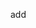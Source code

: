 add <title> to each page

Combo of “studently” and “Website to assist w homework” (tbh idk how many features we can fit in but ig the more the more chances of winning)
Main dev stuff = html+css or react(basically html) and tailwindcss (css but easier)
Bionic reading

Website first, app later

Studiously

CamScanner Integration: Scan and digitize your documents with ease, making note-taking and document storage convenient.
Text editor like word.
Translator: Overcome language barriers by translating texts into your preferred language, fostering cross-cultural understanding.
Homework/ToDo List: Organize your tasks, assignments, and to-dos in one place for streamlined productivity.
Canvas Integration: Sync your schedule seamlessly with your school's calendar, including holidays and days off.
In-Depth Online Resources: Access a curated collection of online resources related to your subjects, enhancing your learning journey.
Citation Generator: Effortlessly create citations in various formats, ensuring accurate and consistent referencing.
Quizlet Ripoff: Basically quizlet because quizlet is pushing a lot for premium and its becoming super annoying
Balanced Lifestyle Solutions: Receive reminders for non-academic tasks such as returning calls or walking the dog, promoting a balanced life.
Morning Planner: Get a daily briefing including weather updates, task reminders, and personalized morning goals.
Procrastination Prevention: Combat procrastination by breaking down tasks and setting achievable goals, creating a proactive mindset.
Goal Planner: Set goals and milestones, and receive guidance on how to initiate and achieve them.
Holistic Balance Insights: Analyze your daily activities to maintain a balanced lifestyle, promoting overall well-being.




Other ideas to be added later?
PDF Summarizer (Paid): Summarize complex PDFs quickly using AI-powered algorithms, saving time and improving comprehension.




earning Management System (LMS) Plugins:
LearnDash: A popular LMS plugin for creating and managing online courses.
Moodle: A robust open-source LMS that allows you to create and deliver courses.
Content Sharing and Collaboration:
Google Workspace: Integrating Google Docs, Sheets, and Slides for collaborative work.
Dropbox or Google Drive: File sharing and storage solutions for students.
Interactive Quizzes and Surveys:
Quizlet: Create flashcards, quizzes, and study sets.
Forminator: A versatile form builder plugin for creating quizzes and surveys.
Social Learning and Discussion:
BuddyPress: A social networking plugin for building a community around your website.
bbPress: Add a discussion forum to your site for collaborative learning.
Academic Citation and Referencing:
Zotpress: Integrates Zotero reference management into your website.
EasyBib: Helps students generate citations and bibliographies.
Math and Science Tools:
MathJax: Render mathematical equations on your site.
PhET Interactive Simulations: Embed interactive science and math simulations.
Language Learning:
WPML: Multilingual support for language learning websites.
Duolingo Events Calendar: Show upcoming language-related events.
Student Management:
WP Student Dashboard: A dashboard for students to track their progress.
WP Courseware: Create and manage courses, including assignments and grading.
Accessibility Tools:
WP Accessibility: Improve website accessibility for all users.
Readable: Enhance readability and legibility of your content.
Online Tutoring and Video Conferencing:
Zoom or BigBlueButton: Integrate video conferencing for online tutoring sessions.
LearnPress Zoom: Connect LearnPress with Zoom for virtual classes.
Time Management and Productivity:
Todoist or Trello: Help students organize tasks and assignments.
Pomodone: Pomodoro technique timer for better focus.
Bookstore and E-Commerce:
WooCommerce: Set up an online bookstore for course materials.
Easy Digital Downloads: Sell and deliver digital products like eBooks.